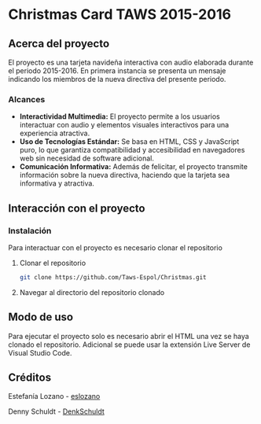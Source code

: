 # Christmas Card TAWS 2015-2016

<!-- ABOUT THE PROJECT -->
## Acerca del proyecto

El proyecto es una tarjeta navideña interactiva con audio elaborada durante el periodo 2015-2016. 
En primera instancia se presenta un mensaje indicando los miembros de la nueva directiva del presente periodo.


### Alcances
* <b>Interactividad Multimedia:</b> El proyecto permite a los usuarios interactuar con audio y elementos visuales interactivos para una experiencia atractiva.
* <b>Uso de Tecnologías Estándar:</b> Se basa en HTML, CSS y JavaScript puro, lo que garantiza compatibilidad y accesibilidad en navegadores web sin necesidad de software adicional.
* <b>Comunicación Informativa:</b> Además de felicitar, el proyecto transmite información sobre la nueva directiva, haciendo que la tarjeta sea informativa y atractiva.




<!-- GETTING STARTED -->
## Interacción con el proyecto

### Instalación

Para interactuar con el proyecto es necesario clonar el repositorio

1. Clonar el repositorio
   ```sh
   git clone https://github.com/Taws-Espol/Christmas.git
   ```

2. Navegar al directorio del repositorio clonado




<!-- USAGE EXAMPLES -->
## Modo de uso

Para ejecutar el proyecto solo es necesario abrir el HTML una vez se haya clonado el repositorio.
Adicional se puede usar la extensión Live Server de Visual Studio Code.

<!-- CONTACT -->
## Créditos

Estefanía Lozano - [eslozano](https://github.com/eslozano)

Denny Schuldt - [DenkSchuldt](https://github.com/DenkSchuldt)




